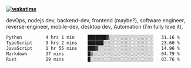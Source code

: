 **[![wakatime](https://wakatime.com/badge/user/87646243-158a-4241-a3cb-668e1fa2dbb8.svg)](https://wakatime.com/@87646243-158a-4241-a3cb-668e1fa2dbb8?style=plastic)**


devOps, nodejs dev, backend-dev, frontend (maybe?), software engineer, reverse-engineer, mobile-dev, desktop dev, Automation (i'm fully love it), 

<!--START_SECTION:waka-->

```txt
Python         4 hrs 1 min     ███████▓░░░░░░░░░░░░░░░░░   31.16 %
TypeScript     3 hrs 2 mins    ██████░░░░░░░░░░░░░░░░░░░   23.60 %
JavaScript     1 hr 55 mins    ███▓░░░░░░░░░░░░░░░░░░░░░   14.96 %
Markdown       37 mins         █▒░░░░░░░░░░░░░░░░░░░░░░░   04.79 %
Rust           29 mins         █░░░░░░░░░░░░░░░░░░░░░░░░   03.76 %
```

<!--END_SECTION:waka-->
